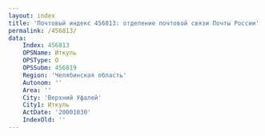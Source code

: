 ```yaml
---
layout: index
title: 'Почтовый индекс 456813: отделение почтовой связи Почты России'
permalink: /456813/
data:
    Index: 456813
    OPSName: Иткуль
    OPSType: О
    OPSSubm: 456819
    Region: 'Челябинская область'
    Autonom: ''
    Area: ''
    City: 'Верхний Уфалей'
    City1: Иткуль
    ActDate: '20001030'
    IndexOld: ''
---
```

